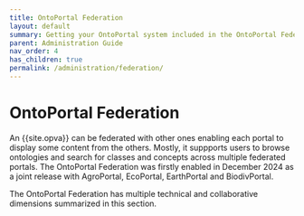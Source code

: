 ```yaml
---
title: OntoPortal Federation
layout: default
summary: Getting your OntoPortal system included in the OntoPortal Federation
parent: Administration Guide
nav_order: 4
has_children: true
permalink: /administration/federation/
---
```


# OntoPortal Federation

An {{site.opva}} can be federated with other ones enabling each portal to display some content from the others. Mostly, it suppports users to browse ontologies and search for classes and concepts across multiple federated portals. The OntoPortal Federation was firstly enabled in December 2024 as a joint release with AgroPortal, EcoPortal, EarthPortal and BiodivPortal. 


The OntoPortal Federation has multiple technical and collaborative dimensions summarized in this section.


